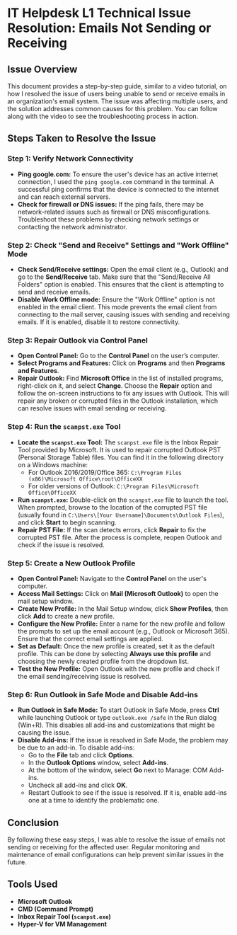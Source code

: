 # IT Helpdesk L1 Technical Issue Resolution: Emails Not Sending or Receiving

## Issue Overview
This document provides a step-by-step guide, similar to a video tutorial, on how I resolved the issue of users being unable to send or receive emails in an organization's email system. The issue was affecting multiple users, and the solution addresses common causes for this problem. You can follow along with the video to see the troubleshooting process in action.

## Steps Taken to Resolve the Issue

### Step 1: Verify Network Connectivity
- **Ping google.com:** To ensure the user's device has an active internet connection, I used the `ping google.com` command in the terminal. A successful ping confirms that the device is connected to the internet and can reach external servers.
- **Check for firewall or DNS issues:** If the ping fails, there may be network-related issues such as firewall or DNS misconfigurations. Troubleshoot these problems by checking network settings or contacting the network administrator.

### Step 2: Check "Send and Receive" Settings and "Work Offline" Mode
- **Check Send/Receive settings:** Open the email client (e.g., Outlook) and go to the **Send/Receive** tab. Make sure that the "Send/Receive All Folders" option is enabled. This ensures that the client is attempting to send and receive emails.
- **Disable Work Offline mode:** Ensure the "Work Offline" option is not enabled in the email client. This mode prevents the email client from connecting to the mail server, causing issues with sending and receiving emails. If it is enabled, disable it to restore connectivity.

### Step 3: Repair Outlook via Control Panel
- **Open Control Panel:** Go to the **Control Panel** on the user’s computer.
- **Select Programs and Features:** Click on **Programs** and then **Programs and Features**.
- **Repair Outlook:** Find **Microsoft Office** in the list of installed programs, right-click on it, and select **Change**. Choose the **Repair** option and follow the on-screen instructions to fix any issues with Outlook. This will repair any broken or corrupted files in the Outlook installation, which can resolve issues with email sending or receiving.

### Step 4: Run the `scanpst.exe` Tool
- **Locate the `scanpst.exe` Tool:** The `scanpst.exe` file is the Inbox Repair Tool provided by Microsoft. It is used to repair corrupted Outlook PST (Personal Storage Table) files. You can find it in the following directory on a Windows machine:
  - For Outlook 2016/2019/Office 365: `C:\Program Files (x86)\Microsoft Office\root\OfficeXX`
  - For older versions of Outlook: `C:\Program Files\Microsoft Office\OfficeXX`
- **Run `scanpst.exe`:** Double-click on the `scanpst.exe` file to launch the tool. When prompted, browse to the location of the corrupted PST file (usually found in `C:\Users\[Your Username]\Documents\Outlook Files`), and click **Start** to begin scanning.
- **Repair PST File:** If the scan detects errors, click **Repair** to fix the corrupted PST file. After the process is complete, reopen Outlook and check if the issue is resolved.

### Step 5: Create a New Outlook Profile
- **Open Control Panel:** Navigate to the **Control Panel** on the user's computer.
- **Access Mail Settings:** Click on **Mail (Microsoft Outlook)** to open the mail setup window.
- **Create New Profile:** In the Mail Setup window, click **Show Profiles**, then click **Add** to create a new profile.
- **Configure the New Profile:** Enter a name for the new profile and follow the prompts to set up the email account (e.g., Outlook or Microsoft 365). Ensure that the correct email settings are applied.
- **Set as Default:** Once the new profile is created, set it as the default profile. This can be done by selecting **Always use this profile** and choosing the newly created profile from the dropdown list.
- **Test the New Profile:** Open Outlook with the new profile and check if the email sending/receiving issue is resolved.

### Step 6: Run Outlook in Safe Mode and Disable Add-ins
- **Run Outlook in Safe Mode:** To start Outlook in Safe Mode, press **Ctrl** while launching Outlook or type `outlook.exe /safe` in the Run dialog (Win+R). This disables all add-ins and customizations that might be causing the issue.
- **Disable Add-ins:** If the issue is resolved in Safe Mode, the problem may be due to an add-in. To disable add-ins:
  - Go to the **File** tab and click **Options**.
  - In the **Outlook Options** window, select **Add-ins**.
  - At the bottom of the window, select **Go** next to Manage: COM Add-ins.
  - Uncheck all add-ins and click **OK**.
  - Restart Outlook to see if the issue is resolved. If it is, enable add-ins one at a time to identify the problematic one.

## Conclusion
By following these easy steps, I was able to resolve the issue of emails not sending or receiving for the affected user. Regular monitoring and maintenance of email configurations can help prevent similar issues in the future.

## Tools Used
- **Microsoft Outlook**
- **CMD (Command Prompt)**
- **Inbox Repair Tool (`scanpst.exe`)**
- **Hyper-V for VM Management**
